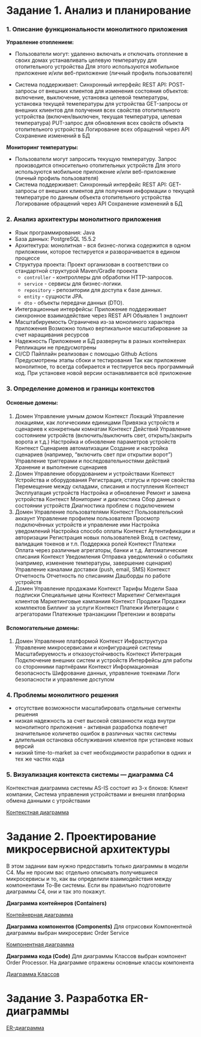 # Задание 1. Анализ и планирование

### 1. Описание функциональности монолитного приложения

**Управление отоплением:**

- Пользователи могут:
    удаленно включать и отключать отопление в своих домах
    устанавливать целевую температуру для отопительного устройства 
    Для этого используются мобильное приложение и/или веб-приложение (личный профиль пользователя) 

- Система поддерживает:
    Синхронный интерфейс REST API:
        POST-запросы от внешних клиентов для изменения состояния объектов: включение, выключение, установка целевой температуры, установка текущей темепературы для устройства
        GET-запросы от внешних клиентов для получения всех свойствв отопительного устройства (включен/выключен, текущая температура, целевая температура)
        PUT-запрос для обновления всех свойств объекта отопительного устройства
    Логирование всех обращений через API 
    Сохранение изменений в БД

**Мониторинг температуры:**

- Пользователи могут запросить текущую температуру. Запрос производится относительно отопительных устройств
    Для этого используются мобильное приложение и/или веб-приложение (личный профиль пользователя) 
- Система поддерживает:
     Синхронный интерфейс REST API:
         GET-запросы от внешних клиентов для получения информации о текущей температуре по данным объекта отопительного устройства 
    Логирование обращений через API
    Сохранение изменений в БД    

### 2. Анализ архитектуры монолитного приложения


- Язык программирования: Java
- База данных: PostgreSQL 15.5.2
- Архитектура: монолитная - вся бизнес-логика содержится в одном приложении, которое тестируется и разворачивается в едином процессе
- Структура проекта:
    Проект организован в соответствии со стандартной структурой Maven/Gradle проекта
    - `controller` - контроллеры для обработки HTTP-запросов.
    - `service` - сервисы для бизнес-логики.
    - `repository` - репозитории для доступа к базе данных.
    - `entity` - сущности JPA.
    - `dto` - объекты передачи данных (DTO).
- Интеграционные интерфейсы:
    Приложение поддерживает синхронное взаимодействие через REST API
    Объявлен 1 эндпоинт
- Масштабируемость
    Ограничена из-за монолиного характера приложения
    Возможно только вертикальное масштабирование за счет наращивания ресурсов
- Надежность
    Приложение и БД развернуты в разных контейнерах
    Репликации не предусмотрены
- CI/CD
    Пайплайн реализован с помощью Github Actions
    Предусмотрены этапы сбоки и тестирования
    Так как приложение монолитное, то всегда собирается и тестируется весь программный код. При установке новой версии останавливается всё приложение 


### 3. Определение доменов и границы контекстов

#### Основные домены:

1. Домен Управление умным домом
    Контекст Локаций
        Управление локациями, как логическими единицами
	    Привязка устройств и сценариев к конкретным комнатам
    Контекст Действий
        Управление состоянием устройств (включить/выключить свет, открыть/закрыть ворота и т.д.)
	    Настройка и обновление параметров устройств
    Контекст Сценариев автоматизации
        Создание и настройка сценариев (например, “включить свет при открытии ворот”)
        Управление триггерами и последовательностями действий
        Хранение и выполнение сценариев
2. Домен Управление оборудованием и устройствами
    Контекст Устройства и оборудования
        Регистрация, статусы и прочие свойства
        Перемещение между складами, списания и поступления
    Контекст Эксплуатация устройств
        Настройка и обновление
        Ремонт и замена устройства
    Контекст Мониторинг и диагностика
        Сбор данных о состоянии устройств
        Диагностика проблем с подключением
3. Домен Управление пользователями
    Контекст Пользовательский аккаунт
        Управление профилем пользователя
        Просмотр подключённых устройств и управление ими
        Настройка уведомлений
        Настройка способо оплаты
    Контекст Аутентификации и авторизации
        Регистрация новых пользователей
        Вход в систему, валидация токенов и т.п.
        Поддержка ролей
    Контекст Платежи
        Оплата через различные агрегаторы, банки и т.д.
        Автоматические списания
    Контекст Уведомления
        Отправка уведомлений о событиях (например, изменение температуры, завершение сценария)
        Управление каналами доставки (push, email, SMS)
    Контекст Отчетность
        Отчетность по списаниям
        Дашборды по работе устройств
4. Домен Управление продажами
    Контекст Тарифы
        Модели Saaa подписки
        Специальные цены
    Контекст Маркетинг
        Сегментация клиентов
        Маркетинговые кампаниия
    Контекст Продажи
        Продажи комлпектов
        Биллинг за услуги
    Контекст Платежи
        Интеграции с агрегаторами
        Платежные транзакциии
        Претензии и возвраты

#### Вспомогательные домены:

1. Домен Управление платформой
    Контекст Инфраструктура
        Управление микросервисами и конфигурацией системы
        Масштабируемость и отказоустойчивость
    Контекст Интеграция
        Подключение внешних систем и устройств
        Интерфейсы для работы со сторонними партнёрами
    Контекст Информационная безопасность
        Шифрование данных, управление токенами
        Логи безопасности и управление доступом    


### **4. Проблемы монолитного решения**

- отсутствие возможности масштабировать отдельные сегменты решения
- низкая надежность за счет высокой связанности кода внутри монолитного приложения - активная разработка повлечет значительное количетво ошибок в различных частях системы
- длительная остановка обслуживания клиентов при установке новых версий
- низкий time-to-market за счет необходимости разработки в одних и тех же частях кода


### 5. Визуализация контекста системы — диаграмма С4

Контекстная диаграмма системы AS-IS состоит из 3-х блоков: Клиент компании, Система управления устройствами и внешняя платформа обмена данными с утройствами

[Контекстная диаграмма](diagrams/context/WarmHome_C4_Context.puml)

# Задание 2. Проектирование микросервисной архитектуры

В этом задании вам нужно предоставить только диаграммы в модели C4. Мы не просим вас отдельно описывать получившиеся микросервисы и то, как вы определили взаимодействия между компонентами To-Be системы. Если вы правильно подготовите диаграммы C4, они и так это покажут.

**Диаграмма контейнеров (Containers)**

[Контейнерная диаграмма](diagrams/container/WarmHome_C4_Container.puml)

**Диаграмма компонентов (Components)**
Для отрисовки Компонентной диаграммы выбран микросервис Order Service

[Компонентная диаграмма](diagrams/component/WarmHome_C4_Component_OrderService.puml)

**Диаграмма кода (Code)**
Для диаграммы Классов выбран компонент Order Processor. На диаграмме отражены основные классы компонента

[Диаграмма Классов](diagrams/er/Warmhome_C4_Code_OrderService_OrderProcessor.puml)

# Задание 3. Разработка ER-диаграммы

[ER-диаграмма](diagrams/сщву/WarmHome_ER_Diagram.puml)
